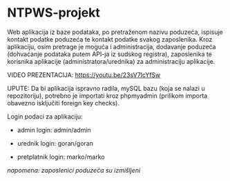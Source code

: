 # NTPWS-projekt
Web aplikacija iz baze podataka, po pretraženom nazivu poduzeća, ispisuje kontakt podatke poduzeća te kontakt podatke svakog zaposlenika.
Kroz aplikaciju, osim pretrage je moguća i administracija, dodavanje poduzeća (dohvaćanje podataka putem API-ja iz sudskog registra), zaposlenika te korisnika aplikacije (administratora/urednika) za administraciju aplikacije.

VIDEO PREZENTACIJA: https://youtu.be/23sV7IcYfSw

UPUTE:
Da bi aplikacija ispravno radila, mySQL bazu (koja se nalazi u repozitoriju), potrebno je importati kroz phpmyadmin (prilikom importa obavezno isključiti foreign key checks).

Login podaci za aplikaciju:

* admin login: admin/admin

* urednik login: goran/goran

* pretplatnik login: marko/marko

*napomena: zaposlenici poduzeća su izmišljeni*
